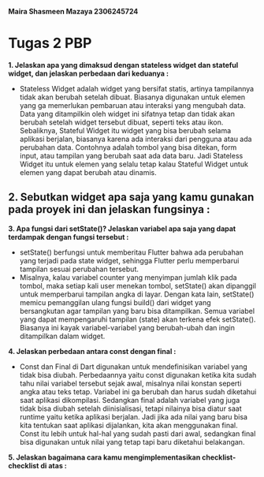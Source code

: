 **Maira Shasmeen Mazaya 2306245724**

# Tugas 2 PBP

 **1. Jelaskan apa yang dimaksud dengan stateless widget dan stateful widget, dan jelaskan perbedaan dari keduanya :**
 - Stateless Widget adalah widget yang bersifat statis, artinya tampilannya tidak akan berubah setelah dibuat. Biasanya digunakan untuk elemen yang ga memerlukan pembaruan atau interaksi yang mengubah data. Data yang ditampilkin oleh widget ini sifatnya tetap dan tidak akan berubah setelah widget tersebut dibuat, seperti teks atau ikon. Sebaliknya, Stateful Widget itu widget yang bisa berubah selama aplikasi berjalan, biasanya karena ada interaksi dari pengguna atau ada perubahan data. Contohnya adalah tombol yang bisa ditekan, form input, atau tampilan yang berubah saat ada data baru. Jadi Stateless Widget itu untuk elemen yang selalu tetap kalau Stateful Widget untuk elemen yang dapat berubah atau dinamis.

 **2. Sebutkan widget apa saja yang kamu gunakan pada proyek ini dan jelaskan fungsinya :**
 - 

**3. Apa fungsi dari setState()? Jelaskan variabel apa saja yang dapat terdampak dengan fungsi tersebut :**
 - setState() berfungsi untuk memberitau Flutter bahwa ada perubahan yang terjadi pada state widget, sehingga Flutter perlu memperbarui tampilan sesuai perubahan tersebut.
 - Misalnya, kalau variabel counter yang menyimpan jumlah klik pada tombol, maka setiap kali user menekan tombol, setState() akan dipanggil untuk memperbarui tampilan angka di layar. Dengan kata lain, setState() memicu pemanggilan ulang fungsi build() dari widget yang bersangkutan agar tampilan yang baru bisa ditampilkan. Semua variabel yang dapat mempengaruhi tampilan (state) akan terkena efek setState(). Biasanya ini kayak variabel-variabel yang berubah-ubah dan ingin ditampilkan dalam widget.

**4.  Jelaskan perbedaan antara const dengan final :**
 - Const dan Final di Dart digunakan untuk mendefinisikan variabel yang tidak bisa diubah. Perbedaannya yaitu const digunakan ketika kita sudah tahu nilai variabel tersebut sejak awal, misalnya nilai konstan seperti angka atau teks tetap. Variabel ini ga berubah dan harus sudah diketahui saat aplikasi dikompilasi. Sedangkan final adalah variabel yang juga tidak bisa diubah setelah diinisialisasi, tetapi nilainya bisa diatur saat runtime yaitu ketika aplikasi berjalan. Jadi jika ada nilai yang baru bisa kita tentukan saat aplikasi dijalankan, kita akan menggunakan final. Const itu lebih untuk hal-hal yang sudah pasti dari awal, sedangkan final bisa digunakan untuk nilai yang tetap tapi baru diketahui belakangan.

**5. Jelaskan bagaimana cara kamu mengimplementasikan checklist-checklist di atas :**